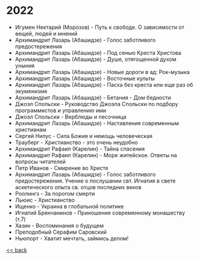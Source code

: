 # 2022

- Игумен Нектарий (Морозов) - Путь к свободе. О зависимости от вещей, людей и мнений
- Архимандрит Лазарь (Абашидзе) - Голос заботливого предостережения
- Архимандрит Лазарь (Абашидзе) - Под сенью Креста Христова
- Архимандрит Лазарь (Абашидзе) - Душе, отягощенной духом уныния
- Архимандрит Лазарь (Абашидзе) - Новые дороги в ад: Рок-музыка
- Архимандрит Лазарь (Абашидзе) - Восточные культы
- Архимандрит Лазарь (Абашидзе) - Пасха без креста или еще раз об экуменизме
- Архимандрит Лазарь (Абашидзе) - Бетания - Дом бедности
- Джоэл Спольски - Руководство Джоэла Спольски по подбору программистов и управлению ими
- Джоэл Спольски - Верблюды и песочница
- Архимандрит Лазарь (Абашидзе) - Наставления современным христианам
- Сергей Нилус - Сила Божия и немощь человеческая
- Трауберг - Христианство - это очень неудобно
- Архимандрит Рафаил (Карелин) - Тайна спасения
- Архимандрит Рафаил (Карелин) - Море житейское. Ответы на вопросы читателей
- Петр Иванов - Смирение во Христе
- Архимандрит Лазарь (Абашидзе) - Голос заботливого предостережения. Учение о послушании свт. Игнатия в свете
  аскетического опыта св. отцов последних веков
- Роолингз - За порогом смерти
- Льюис - Христианство
- Ищенко - Украина в глобальной политике
- Игнатий Брянчанинов - Приношение современному монашеству (т.7)
- Хазин - Воспоминания о будущем
- Преподобный Серафим Саровский
- Ньюпорт - Хватит мечтать, займись делом!

[<< back](README.md)
